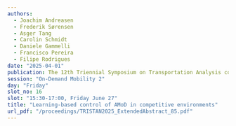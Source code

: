 ```yaml
---
authors:
  - Joachim Andreasen
  - Frederik Sørensen
  - Asger Tang
  - Carolin Schmidt
  - Daniele Gammelli
  - Francisco Pereira
  - Filipe Rodrigues
date: "2025-04-01"
publication: The 12th Triennial Symposium on Transportation Analysis conference
session: "On-Demand Mobility 2"
day: "Friday"
slot_no: 16
slot: "15:30-17:00, Friday June 27"
title: "Learning-based control of AMoD in competitive environments"
url_pdf: "/proceedings/TRISTAN2025_ExtendedAbstract_85.pdf"
---
```

